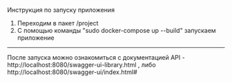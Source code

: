 Инструкция по запуску приложения
1. Переходим в пакет /project
2. С помощью команды "sudo docker-compose up --build" запускаем приложение
----------------------------------------------------------------------------
После запуска можно ознакомиться с документацией API - http://localhost:8080/swagger-ui-library.html , либо http://localhost:8080/swagger-ui/index.html#
